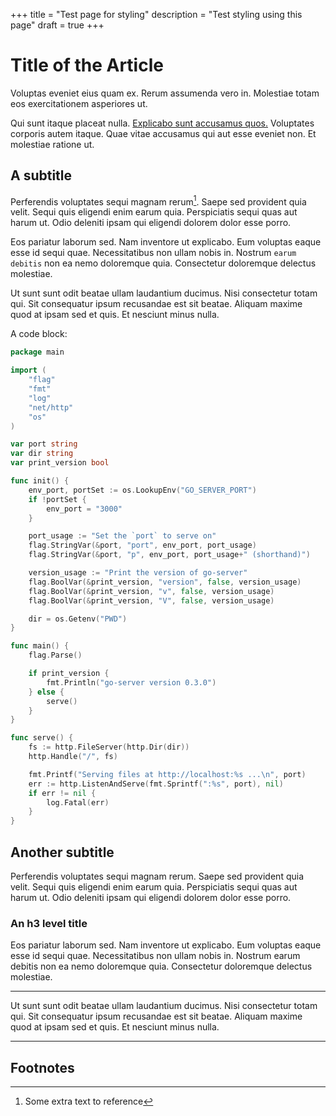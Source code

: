 +++
title = "Test page for styling"
description = "Test styling using this page"
draft = true
+++

# Title of the Article

Voluptas eveniet eius quam ex. Rerum assumenda vero in. Molestiae totam eos exercitationem asperiores ut.

Qui sunt itaque placeat nulla. [Explicabo sunt accusamus quos.](#) Voluptates corporis autem itaque.
Quae vitae
accusamus qui aut esse eveniet non. Et molestiae ratione ut.

## A subtitle

Perferendis voluptates sequi magnam rerum[^footnote]. Saepe sed provident quia velit. Sequi quis eligendi enim earum quia.
Perspiciatis sequi quas aut harum ut. Odio deleniti ipsam qui eligendi dolorem dolor esse porro.

Eos pariatur laborum sed. Nam inventore ut explicabo. Eum voluptas eaque esse id sequi quae. Necessitatibus non
ullam nobis in. Nostrum `earum debitis` non ea nemo doloremque quia. Consectetur doloremque delectus molestiae.

Ut sunt sunt odit beatae ullam laudantium ducimus. Nisi consectetur totam qui. Sit consequatur ipsum recusandae
est sit beatae. Aliquam maxime quod at ipsam sed et quis. Et nesciunt minus nulla.

A code block:
```go
package main

import (
	"flag"
	"fmt"
	"log"
	"net/http"
	"os"
)

var port string
var dir string
var print_version bool

func init() {
	env_port, portSet := os.LookupEnv("GO_SERVER_PORT")
	if !portSet {
		env_port = "3000"
	}

	port_usage := "Set the `port` to serve on"
	flag.StringVar(&port, "port", env_port, port_usage)
	flag.StringVar(&port, "p", env_port, port_usage+" (shorthand)")

	version_usage := "Print the version of go-server"
	flag.BoolVar(&print_version, "version", false, version_usage)
	flag.BoolVar(&print_version, "v", false, version_usage)
	flag.BoolVar(&print_version, "V", false, version_usage)

	dir = os.Getenv("PWD")
}

func main() {
	flag.Parse()

	if print_version {
		fmt.Println("go-server version 0.3.0")
	} else {
		serve()
	}
}

func serve() {
	fs := http.FileServer(http.Dir(dir))
	http.Handle("/", fs)

	fmt.Printf("Serving files at http://localhost:%s ...\n", port)
	err := http.ListenAndServe(fmt.Sprintf(":%s", port), nil)
	if err != nil {
		log.Fatal(err)
	}
}
```

## Another subtitle

Perferendis voluptates sequi magnam rerum. Saepe sed provident quia velit. Sequi quis eligendi enim earum quia.
Perspiciatis sequi quas aut harum ut. Odio deleniti ipsam qui eligendi dolorem dolor esse porro.

### An h3 level title

Eos pariatur laborum sed. Nam inventore ut explicabo. Eum voluptas eaque esse id sequi quae. Necessitatibus
non
ullam nobis in. Nostrum earum debitis non ea nemo doloremque quia. Consectetur doloremque delectus molestiae.

---

Ut sunt sunt odit beatae ullam laudantium ducimus. Nisi consectetur totam qui. Sit consequatur ipsum
recusandae
est sit beatae. Aliquam maxime quod at ipsam sed et quis. Et nesciunt minus nulla.

---

## Footnotes
[^footnote]: Some extra text to reference
